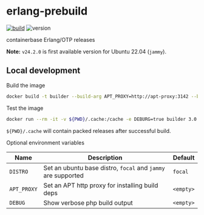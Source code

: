 # erlang-prebuild

[![build](https://github.com/containerbase/erlang-prebuild/actions/workflows/build.yml/badge.svg)](https://github.com/containerbase/erlang-prebuild/actions/workflows/build.yml)
![version](https://badgen.net/github/release/containerbase/erlang-prebuild)

containerbase Erlang/OTP releases

**Note:** `v24.2.0` is first available version for Ubuntu 22.04 (`jammy`).

## Local development

Build the image

```bash
docker build -t builder --build-arg APT_PROXY=http://apt-proxy:3142 --build-arg DISTRO=focal .
```

Test the image

```bash
docker run --rm -it -v ${PWD}/.cache:/cache -e DEBURG=true builder 3.0.0
```

`${PWD}/.cache` will contain packed releases after successful build.

Optional environment variables

| Name        | Description                                                  | Default   |
| ----------- | ------------------------------------------------------------ | --------- |
| `DISTRO`    | Set an ubuntu base distro, `focal` and `jammy` are supported | `focal`   |
| `APT_PROXY` | Set an APT http proxy for installing build deps              | `<empty>` |
| `DEBUG`     | Show verbose php build output                                | `<empty>` |
